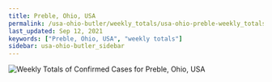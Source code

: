 ```yaml
---
title: Preble, Ohio, USA
permalink: /usa-ohio-butler/weekly_totals/usa-ohio-preble-weekly_totals.html
last_updated: Sep 12, 2021
keywords: ["Preble, Ohio, USA", "weekly totals"]
sidebar: usa-ohio-butler_sidebar
---
```


![Weekly Totals of Confirmed Cases for Preble, Ohio, USA](/covid_tracker/images/graphs/usa-ohio-preble-weekly_totals_graph.png)
